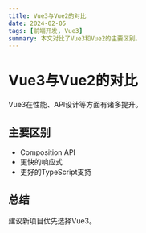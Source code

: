 ```yaml
---
title: Vue3与Vue2的对比
date: 2024-02-05
tags: [前端开发, Vue3]
summary: 本文对比了Vue3和Vue2的主要区别。
---
```


# Vue3与Vue2的对比

Vue3在性能、API设计等方面有诸多提升。

## 主要区别
- Composition API
- 更快的响应式
- 更好的TypeScript支持

## 总结
建议新项目优先选择Vue3。 